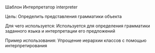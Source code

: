 Шаблон Интерпретатор interpreter

Цель: Определить представления грамматики объекта

Для чего используется:
Используется для определения грамматики заданного языка и интерпретации его предложений

Пример использования:
Упрощение иерархии классов с помощью интерпретирования
